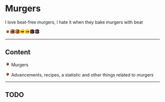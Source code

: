 # Murgers
I love beat-free murgers, I hate it when they bake murgers with beat

![Mite-Sized Murger](./src/main/resources/assets/murgers/textures/item/mitesizedmurger.png)![MeefMurger](./src/main/resources/assets/murgers/textures/item/meefmurger.png)![Beat-Free Murger](./src/main/resources/assets/murgers/textures/item/beatfreemurger.png)![Golden MeefMurger](./src/main/resources/assets/murgers/textures/item/golden_meefmurger.png)![Golden Beat-Free Murger](./src/main/resources/assets/murgers/textures/item/golden_beatfreemurger.png)![Netherite MeefMurger](./src/main/resources/assets/murgers/textures/item/netherite_meefmurger.png)![Netherite Beat-Free Murger](./src/main/resources/assets/murgers/textures/item/netherite_beatfreemurger.png)

---

## Content
![Mite-Sized Murger](./src/main/resources/assets/murgers/textures/item/mitesizedmurger.png) Murgers

![Mite-Sized Murger](./src/main/resources/assets/murgers/textures/item/mitesizedmurger.png) Advancements, recipes, a statistic and other things related to murgers

---

## TODO
